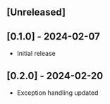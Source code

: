 ## [Unreleased]

## [0.1.0] - 2024-02-07
- Initial release

## [0.2.0] - 2024-02-20
- Exception handling updated
